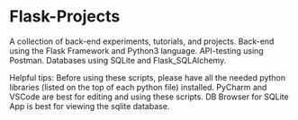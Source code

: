 # Flask-Projects
A collection of back-end experiments, tutorials, and projects.
Back-end using the Flask Framework and Python3 language.
API-testing using Postman.
Databases using SQLite and Flask_SQLAlchemy.

Helpful tips:
Before using these scripts, please have all the needed python libraries (listed on the top of each python file) installed.
PyCharm and VSCode are best for editing and using these scripts.
DB Browser for SQLite App is best for viewing the sqlite database.

